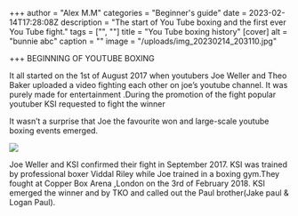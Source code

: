 +++
author = "Alex M.M"
categories = "Beginner's guide"
date = 2023-02-14T17:28:08Z
description = "The start of You Tube boxing and the first ever You Tube fight."
tags = ["", ""]
title = "You Tube boxing history"
[cover]
alt = "bunnie abc"
caption = ""
image = "/uploads/img_20230214_203110.jpg"

+++
BEGINNING OF YOUTUBE BOXING

It all started on the 1st of August 2017 when youtubers Joe Weller and Theo Baker uploaded a video fighting each other on joe’s youtube channel. It was purely made for entertainment .During the promotion of the fight popular youtuber KSI requested to fight the winner

It wasn’t a surprise that Joe the favourite won and large-scale youtube boxing events emerged.

![](/uploads/img_20230214_203058.jpg)

Joe Weller and KSI confirmed their fight in September 2017. KSI was trained by professional boxer Viddal Riley while Joe trained in a boxing gym.They fought at Copper Box Arena ,London on the 3rd of February 2018. KSI emerged the winner and by TKO and called out the Paul brother(Jake paul & Logan Paul).